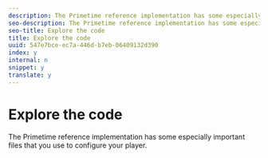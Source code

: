 ```yaml
---
description: The Primetime reference implementation has some especially important files that you use to configure your player.
seo-description: The Primetime reference implementation has some especially important files that you use to configure your player.
seo-title: Explore the code
title: Explore the code
uuid: 547e7bce-ec7a-446d-b7eb-06409132d390
index: y
internal: n
snippet: y
translate: y
---
```


# Explore the code

The Primetime reference implementation has some especially important files that you use to configure your player.

